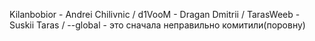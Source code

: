 Kilanbobior - Andrei Chilivnic /
d1VooM - Dragan Dmitrii /
TarasWeeb - Suskii Taras / --global - это сначала неправильно комитили(поровну)
